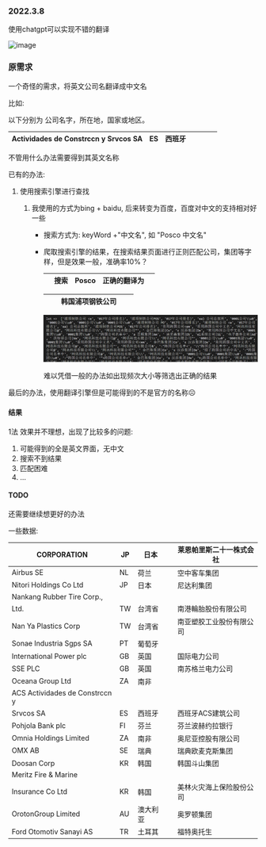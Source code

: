 ### 2022.3.8

使用chatgpt可以实现不错的翻译

![image](https://user-images.githubusercontent.com/54075362/223711695-ea2bbf2e-d1e5-4ae4-ace4-4f4075831076.png)



### 原需求

一个奇怪的需求，将英文公司名翻译成中文名

比如: 

以下分别为 公司名字，所在地，国家或地区。

| Actividades de Constrccn y Srvcos SA | ES | 西班牙 |  |  |  |  |
| ------------------------------------ | -- | ------ | - | - | - | - |

不管用什么办法需要得到其英文名称

已有的办法:

1. 使用搜索引擎进行查找
   1. 我使用的方式为bing + baidu, 后来转变为百度，百度对中文的支持相对好一些

      - 搜索方式为:  keyWord +"中文名", 如 "Posco 中文名"
      - 爬取搜索引擎的结果，在搜索结果页面进行正则匹配公司，集团等字样，但是效果一般，准确率10%？

        |  | 搜索 | Posco | 正确的翻译为 |  |
        | - | ---- | ----- | ------------ | - |

        |  |  | 韩国浦项钢铁公司 |  |  |
        | - | - | ---------------- | - | - |

        ![img](image/README/1651243298445.png)

        难以凭借一般的办法如出现频次大小等筛选出正确的结果

最后的办法，使用翻译引擎但是可能得到的不是官方的名称☹

#### 结果

1法 效果并不理想，出现了比较多的问题:

1. 可能得到的全是英文界面，无中文
2. 搜索不到结果
3. 匹配困难
4. ...

#### TODO

还需要继续想更好的办法


一些数据:


| CORPORATION                    | JP | 日本     |  | 莱恩帕里斯二十一株式会社 |
| ------------------------------ | -- | -------- | - | ------------------------ |
| Airbus SE                      | NL | 荷兰     |  | 空中客车集团             |
| Nitori Holdings Co Ltd         | JP | 日本     |  | 尼达利集团               |
| Nankang Rubber Tire Corp.,     |    |          |  |                          |
| Ltd.                           | TW | 台湾省   |  | 南港輪胎股份有限公司     |
| Nan Ya Plastics Corp           | TW | 台湾省   |  | 南亚塑胶工业股份有限公司 |
| Sonae Industria Sgps SA        | PT | 葡萄牙   |  |                          |
| International Power plc        | GB | 英国     |  | 国际电力公司             |
| SSE PLC                        | GB | 英国     |  | 南苏格兰电力公司         |
| Oceana Group Ltd               | ZA | 南非     |  |                          |
| ACS Actividades de Constrccn y |    |          |  |                          |
| Srvcos SA                      | ES | 西班牙   |  | 西班牙ACS建筑公司        |
| Pohjola Bank plc               | FI | 芬兰     |  | 芬兰波赫约拉银行         |
| Omnia Holdings Limited         | ZA | 南非     |  | 奥尼亚控股有限公司       |
| OMX AB                         | SE | 瑞典     |  | 瑞典欧麦克斯集团         |
| Doosan Corp                    | KR | 韩国     |  | 韩国斗山集团             |
| Meritz Fire & Marine           |    |          |  |                          |
| Insurance Co Ltd               | KR | 韩国     |  | 美林火灾海上保险股份公司 |
| OrotonGroup Limited            | AU | 澳大利亚 |  | 奥罗顿集团               |
| Ford Otomotiv Sanayi AS        | TR | 土耳其   |  | 福特奥托生               |
